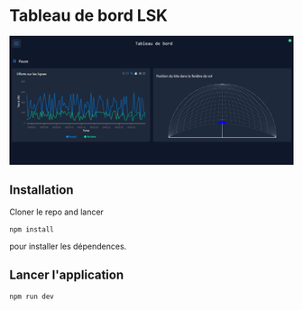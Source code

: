 # Tableau de bord LSK

![Drag Racing](./demo.png)

## Installation

Cloner le repo and lancer

```bash
npm install
```

pour installer les dépendences.

## Lancer l'application

```bash
npm run dev
```
